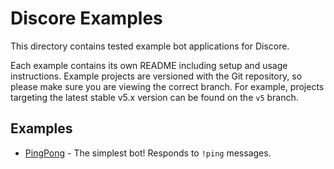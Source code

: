 # Discore Examples
This directory contains tested example bot applications for Discore.

Each example contains its own README including setup and usage instructions. Example projects are versioned with the Git repository, so please make sure you are viewing the correct branch. For example, projects targeting the latest stable v5.x version can be found on the `v5` branch.

## Examples
- [PingPong](./Discore.Examples.PingPong) - The simplest bot! Responds to `!ping` messages.

